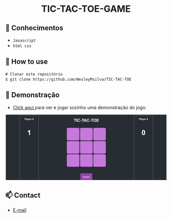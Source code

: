 <h1 align="center">TIC-TAC-TOE-GAME</h1>


## :rocket: Conhecimentos
 - `Javascript`
 - `html css`

## :book: How to use

```
# Clonar este repositório
$ git clone https://github.com/WesleyMsilva/TIC-TAC-TOE

```
## :link: Demonstração
  - <a target="_blank" href="https://wesleymsilva.github.io/Minigame-TIC-TAC-TOE/"> Click aqui </a> para ver e jogar sozinho uma demonstração do jogo.
<img src="minigame.png" alt="minigame">

## :mailbox: Contact
  - <a target="_blank" href="wesley.mensilva18@gmail.com">E-mail</a>
